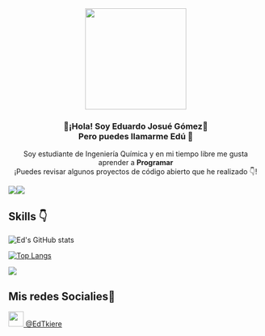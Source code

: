 
<div align="center">
   <div>
      <img width="200" src="https://user-images.githubusercontent.com/88695055/224853988-15a05c21-0572-48a3-8338-4d3958fb3a33.png">
   </div>
   <p width="300">
      <h3>👋¡Hola! Soy Eduardo Josué Gómez👋<br>Pero puedes llamarme Edú 🍟</h3>
   </p>
   <p>Soy estudiante de Ingeniería Química y en mi tiempo libre me gusta aprender a <strong>Programar</strong><br>¡Puedes revisar algunos proyectos de código abierto que he realizado 👇!</p>
</div>


<div style="display:flex" align="center">   
   <a href="https://github.com/EDUJOS/tweet-cli-v2">
      <img src="https://github-readme-stats.vercel.app/api/pin/?username=EDUJOS&repo=tweet-cli-v2&theme=dark">   
   </a>
   <a href="https://github.com/EDUJOS/spotify-user-info">
      <img src="https://github-readme-stats.vercel.app/api/pin/?username=EDUJOS&repo=spotify-user-info&theme=dark">   
   </a>
</div>

## Skills 👇
![Ed's GitHub stats](https://github-readme-stats.vercel.app/api?username=EDUJOS&count_private=true&theme=dark)

[![Top Langs](https://github-readme-stats.vercel.app/api/top-langs/?username=EDUJOS&theme=dark&layout=compact&locale=es)](https://github.com/anuraghazra/github-readme-stats)

<a href="https://discord.com/users/809135400136081450">
  <img src="https://lanyard.cnrad.dev/api/809135400136081450?animated=true&idleMessage=¡Vaya!%20Parece%20que%20estoy%20haciendo%20algo%20más%20que%20no%20sea%20escuchar%20música%20💤">
</a>


## Mis redes Socialies🔗
<a href="www.twitter.com/edtkiere">
   <img width="30" src="https://user-images.githubusercontent.com/88695055/224857513-8c005e2f-7ecb-44b7-aaf1-2106353196d7.png">
   @EdTkiere
</a>

